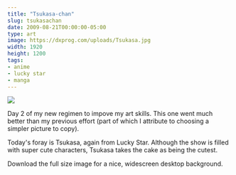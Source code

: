 ```yaml
---
title: "Tsukasa-chan"
slug: tsukasachan
date: 2009-08-21T00:00:00-05:00
type: art
image: https://dxprog.com/uploads/Tsukasa.jpg
width: 1920
height: 1200
tags:
- anime
- lucky star
- manga
---
```

[![](https://dxprog.com/uploads/Tsukasa.jpg)](https://dxprog.com/uploads/Tsukasa.jpg)

Day 2 of my new regimen to impove my art skills. This one went much better than my previous effort (part of which I attribute to choosing a simpler picture to copy).

Today's foray is Tsukasa, again from Lucky Star. Although the show is filled with super cute characters, Tsukasa takes the cake as being the cutest.

Download the full size image for a nice, widescreen desktop background.
